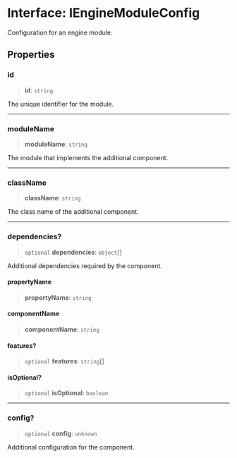 # Interface: IEngineModuleConfig

Configuration for an engine module.

## Properties

### id

> **id**: `string`

The unique identifier for the module.

***

### moduleName

> **moduleName**: `string`

The module that implements the additional component.

***

### className

> **className**: `string`

The class name of the additional component.

***

### dependencies?

> `optional` **dependencies**: `object`[]

Additional dependencies required by the component.

#### propertyName

> **propertyName**: `string`

#### componentName

> **componentName**: `string`

#### features?

> `optional` **features**: `string`[]

#### isOptional?

> `optional` **isOptional**: `boolean`

***

### config?

> `optional` **config**: `unknown`

Additional configuration for the component.
